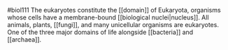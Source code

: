 #biol111 
The eukaryotes constitute the [[domain]] of Eukaryota, organisms whose cells have a membrane-bound [[biological nuclei|nucleus]]. All animals, plants, [[fungi]], and many unicellular organisms are eukaryotes. One of the three major domains of life alongside [[bacteria]] and [[archaea]].

